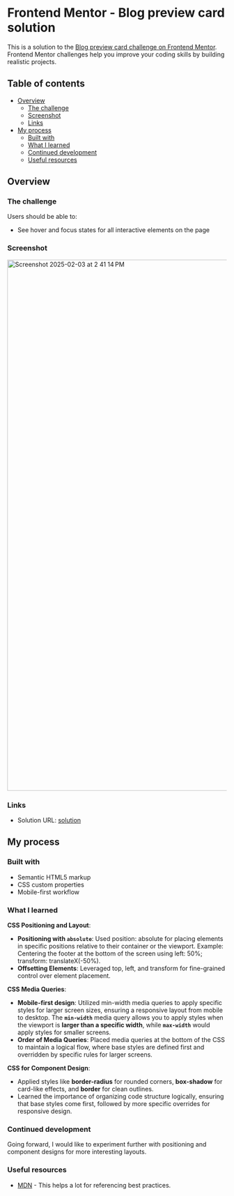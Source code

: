 # Frontend Mentor - Blog preview card solution

This is a solution to the [Blog preview card challenge on Frontend Mentor](https://www.frontendmentor.io/challenges/blog-preview-card-ckPaj01IcS). Frontend Mentor challenges help you improve your coding skills by building realistic projects. 

## Table of contents

- [Overview](#overview)
  - [The challenge](#the-challenge)
  - [Screenshot](#screenshot)
  - [Links](#links)
- [My process](#my-process)
  - [Built with](#built-with)
  - [What I learned](#what-i-learned)
  - [Continued development](#continued-development)
  - [Useful resources](#useful-resources)

## Overview

### The challenge

Users should be able to:

- See hover and focus states for all interactive elements on the page

### Screenshot

<img width="1219" alt="Screenshot 2025-02-03 at 2 41 14 PM" src="https://github.com/user-attachments/assets/d21de7b5-39ec-4d10-b52b-5006fd485410" />

### Links

- Solution URL: [solution](https://simgrant.github.io/blog_preview_card/)

## My process

### Built with

- Semantic HTML5 markup
- CSS custom properties
- Mobile-first workflow

### What I learned

**CSS Positioning and Layout**:
   - **Positioning with `absolute`**: Used position: absolute for placing elements in specific positions relative to their container or the viewport. Example: Centering the footer at the bottom of the screen using left: 50%; transform: translateX(-50%).
   - **Offsetting Elements**: Leveraged top, left, and transform for fine-grained control over element placement.
   
**CSS Media Queries**:
   - **Mobile-first design**: Utilized min-width media queries to apply specific styles for larger screen sizes, ensuring a responsive layout from mobile to desktop. The **`min-width`** media query allows you to apply styles when the viewport is **larger than a specific width**, while **`max-width`** would apply styles for smaller screens.
   - **Order of Media Queries**: Placed media queries at the bottom of the CSS to maintain a logical flow, where base styles are defined first and overridden by specific rules for larger screens.

**CSS for Component Design**:
   - Applied styles like **border-radius** for rounded corners, **box-shadow** for card-like effects, and **border** for clean outlines.
   - Learned the importance of organizing code structure logically, ensuring that base styles come first, followed by more specific overrides for responsive design.


### Continued development

Going forward, I would like to experiment further with positioning and component designs for more interesting layouts.


### Useful resources

- [MDN](https://developer.mozilla.org/en-US/docs/Web/CSS) - This helps a lot for referencing best practices.


